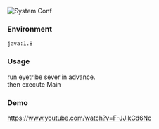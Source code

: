 ![System Conf](https://github.com/yumebayashi/eyetribe-experiment/wiki/images/system.png)

### Environment
`java:1.8`

### Usage

run eyetribe sever in advance.  
then execute Main

### Demo
https://www.youtube.com/watch?v=F-JJikCd6Nc

